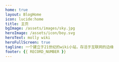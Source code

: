 ```yaml
---
home: true
layout: BlogHome
icon: lucide:home
title: 主页
bgImage: /assets/images/sky.jpg
heroImage: /assets/icon/boy.svg
heroText: molly wiki
heroFullScreen: true
tagline: 一个建立于21世纪的wiki小站，存活于互联网的边缘
footer: {{ RECORD_NUMBER }}
---
```


